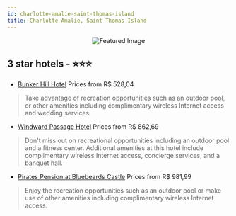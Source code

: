 ```yaml
---
id: charlotte-amalie-saint-thomas-island
title: Charlotte Amalie, Saint Thomas Island
---
```


<center><img src="https://i.travelapi.com/hotels/1000000/530000/526800/526796/35648d61_z.jpg" alt="Featured Image" /></center>


##  3 star hotels - ⭐️⭐️⭐️

-    [Bunker Hill Hotel](https://us.hurb.com/hotels/charlotte-amalie/bunker-hill-hotel-JNP-JP988977?cmp=18055) Prices from R$ 528,04
   > Take advantage of recreation opportunities such as an outdoor pool, or other amenities including complimentary wireless Internet access and wedding services.
-    [Windward Passage Hotel](https://us.hurb.com/hotels/charlotte-amalie/windward-passage-hotel-JNP-JP055848?cmp=18055) Prices from R$ 862,69
   > Don't miss out on recreational opportunities including an outdoor pool and a fitness center. Additional amenities at this hotel include complimentary wireless Internet access, concierge services, and a banquet hall.
-    [Pirates Pension at Bluebeards Castle](https://us.hurb.com/hotels/charlotte-amalie/pirates-pension-at-bluebeards-castle-JNP-JP665383?cmp=18055) Prices from R$ 981,99
   > Enjoy the recreation opportunities such as an outdoor pool or make use of other amenities including complimentary wireless Internet access.
